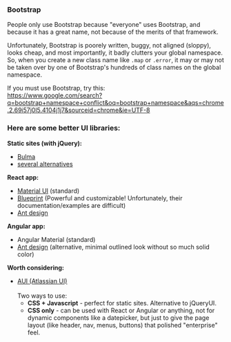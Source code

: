 ### Bootstrap       
       
People only use Bootstrap because "everyone" uses Bootstrap, and because it has a great name, not because of the merits of that framework.       
       
Unfortunately, Bootstrap is poorely written, buggy, not aligned (sloppy), looks cheap, and most importantly, it badly clutters your global namespace. So, when you create a new class name like `.map` or `.error`, it may or may not be taken over by one of Bootstrap's hundreds of class names on the global namespace.       
       
If you must use Bootstrap, try this:       
https://www.google.com/search?q=bootstrap+namespace+conflict&oq=bootstrap+namespace&aqs=chrome.2.69i57j0l5.4104j1j7&sourceid=chrome&ie=UTF-8       
       
       
### Here are some better UI libraries:       
       
**Static sites (with jQuery):**       
* [Bulma](https://bulma.io/alternative-to-bootstrap/)       
* [several alternatives](https://www.agriya.com/blog/15-alternatives-bootstrap-foundation-skeleton/)       
       
**React app:**       
* [Material UI](https://material-ui.com/​) (standard)       
* [Blueprint](https://blueprintjs.com/) (Powerful and customizable! Unfortunately, their documentation/examples are difficult)       
* [Ant design](https://ant.design/docs/react/introduce)       
       
**Angular app:**       
* Angular Material (standard)       
* [Ant design](https://ng.ant.design/docs/introduce/en​) (alternative, minimal outlined look without so much solid color)       
       
**Worth considering:**       
* [AUI (Atlassian UI)](https://docs.atlassian.com/aui)       
<br />Two ways to use:       
    * **CSS + Javascript** - perfect for static sites. Alternative to jQueryUI.       
    * **CSS only** - can be used with React or Angular or anything, not for dynamic components like a datepicker, but just to give the page layout (like header, nav, menus, buttons) that polished "enterprise" feel.